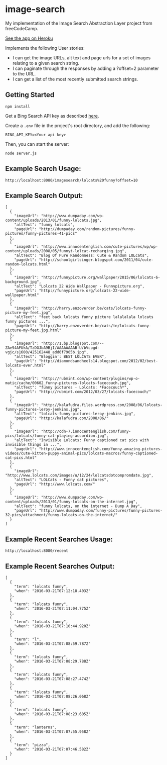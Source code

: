 # image-search
My implementation of the Image Search Abstraction Layer project from freeCodeCamp.

[See the app on Heroku](https://cryptic-dawn-13485.herokuapp.com/)

Implements the following User stories:
* I can get the image URLs, alt text and page urls for a set of images relating to a given search string.
* I can paginate through the responses by adding a ?offset=2 parameter to the URL.
* I can get a list of the most recently submitted search strings.

## Getting Started
```
npm install
```
Get a Bing Search API key as described [here](https://www.npmjs.com/package/bing.search#getting-started).

Create a `.env` file in the project's root directory, and add the following:
```
BING_API_KEY=<Your api key>
```
Then, you can start the server:
```
node server.js
```

## Example Search Usage:
`http://localhost:8080/imagesearch/lolcats%20funny?offset=10`

## Example Search Output:
```
[
  {
    "imageUrl": "http://www.dumpaday.com/wp-content/uploads/2013/01/funny-lolcats.jpg",
    "altText": "funny lolcats",
    "pageUrl": "http://dumpaday.com/random-pictures/funny-pictures/funny-pictures-41-pics"
  },
  {
    "imageUrl": "http://www.innocentenglish.com/cute-pictures/wp/wp-content/uploads/2008/05/funnyt-lolcat-recharging.jpg",
    "altText": "Blog Of Pure Randomness: Cute & Random LOLcats",
    "pageUrl": "http://schoolgirlsinger.blogspot.com/2011/04/cute-random-lolcats.html"
  },
  {
    "imageUrl": "http://funnypicture.org/wallpaper/2015/06/lolcats-6-background.jpg",
    "altText": "Lolcats 22 Wide Wallpaper - Funnypicture.org",
    "pageUrl": "http://funnypicture.org/lolcats-22-wide-wallpaper.html"
  },
  {
    "imageUrl": "http://harry.enzoverder.be/cats/lolcats-funny-picture-my-feet.jpg",
    "altText": "feet back lolcats funny picture lalalalala lolcats funny pictures ...",
    "pageUrl": "http://harry.enzoverder.be/cats/tn/lolcats-funny-picture-my-feet.jpg.html"
  },
  {
    "imageUrl": "http://1.bp.blogspot.com/--ZAe94AFUkA/TzDGJbA9BjI/AAAAAAAAB-U/bVcpgd-vgjc/s1600/425162448_add6f7905b.jpg",
    "altText": "Bloggin': BEST LOLCATS EVER",
    "pageUrl": "http://diamondsandheels14.blogspot.com/2012/02/best-lolcats-ever.html"
  },
  {
    "imageUrl": "http://rubmint.com/wp-content/plugins/wp-o-matic/cache/00602_funny-pictures-lolcats-facecouch.jpg",
    "altText": "funny pictures - Lolcats: *Facecouch*",
    "pageUrl": "http://rubmint.com/2012/03/27/lolcats-facecouch/"
  },
  {
    "imageUrl": "http://kalafudra.files.wordpress.com/2008/06/lolcats-funny-pictures-leroy-jenkins.jpg",
    "altText": "lolcats-funny-pictures-leroy-jenkins.jpg",
    "pageUrl": "http://kalafudra.com/2008/06/"
  },
  {
    "imageUrl": "http://cdn-7.innocentenglish.com/funny-pics/lolcats/funny-cat-playing-accordion.jpg",
    "altText": "Invisible Lolcats: Funny captioned cat pics with invisible things in ...",
    "pageUrl": "http://www.innocentenglish.com/funny-amazing-pictures-videos/cute-kitten-puppy-animal-pics/lolcats-macros/funny-captioned-cat-pics.html"
  },
  {
    "imageUrl": "http://www.lolcats.com/images/u/12/24/lolcatsdotcompromdate.jpg",
    "altText": "LOLCats - Funny cat pictures",
    "pageUrl": "http://www.lolcats.com/"
  },
  {
    "imageUrl": "http://www.dumpaday.com/wp-content/uploads/2013/01/funny-lolcats-on-the-internet.jpg",
    "altText": "funny lolcats, on the internet - Dump A Day",
    "pageUrl": "http://www.dumpaday.com/funny-pictures/funny-pictures-32-pics/attachment/funny-lolcats-on-the-internet/"
  }
]
```

## Example Recent Searches Usage:
`http://localhost:8080/recent`

## Example Recent Searches Output:
```
[
  {
    "term": "lolcats funny",
    "when": "2016-03-21T07:12:18.403Z"
  },
  {
    "term": "lolcats funny",
    "when": "2016-03-21T07:11:04.775Z"
  },
  {
    "term": "lolcats funny",
    "when": "2016-03-21T07:10:44.920Z"
  },
  {
    "term": "l",
    "when": "2016-03-21T07:08:59.787Z"
  },
  {
    "term": "lolcats funny",
    "when": "2016-03-21T07:08:29.788Z"
  },
  {
    "term": "lolcats funny",
    "when": "2016-03-21T07:08:27.474Z"
  },
  {
    "term": "lolcats funny",
    "when": "2016-03-21T07:08:26.068Z"
  },
  {
    "term": "lolcats funny",
    "when": "2016-03-21T07:08:23.605Z"
  },
  {
    "term": "lanterns",
    "when": "2016-03-21T07:07:55.958Z"
  },
  {
    "term": "pizza",
    "when": "2016-03-21T07:07:46.582Z"
  }
]
```

